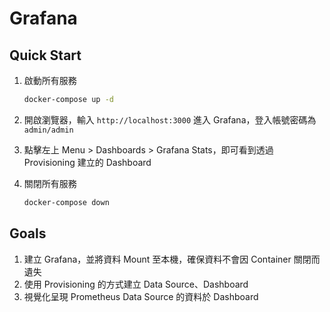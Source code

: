 # Grafana

## Quick Start

1. 啟動所有服務

    ```bash
    docker-compose up -d
    ```

2. 開啟瀏覽器，輸入 `http://localhost:3000` 進入 Grafana，登入帳號密碼為 `admin/admin`
3. 點擊左上 Menu > Dashboards > Grafana Stats，即可看到透過 Provisioning 建立的 Dashboard
4. 關閉所有服務

    ```bash
    docker-compose down
    ```

## Goals

1. 建立 Grafana，並將資料 Mount 至本機，確保資料不會因 Container 關閉而遺失
2. 使用 Provisioning 的方式建立 Data Source、Dashboard
3. 視覺化呈現 Prometheus Data Source 的資料於 Dashboard
